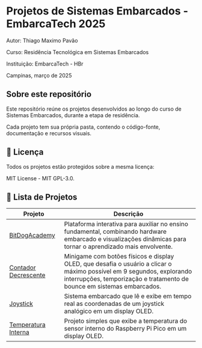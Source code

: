 # Projetos de Sistemas Embarcados - EmbarcaTech 2025

Autor: Thiago Maximo Pavão

Curso: Residência Tecnológica em Sistemas Embarcados

Instituição: EmbarcaTech - HBr

Campinas, março de 2025

## Sobre este repositório

Este repositório reúne os projetos desenvolvidos ao longo do curso de Sistemas Embarcados, durante a etapa de residência.  

Cada projeto tem sua própria pasta, contendo o código-fonte, documentação e recursos visuais.

## 📜 Licença

Todos os projetos estão protegidos sobre a mesma licença:

MIT License - MIT GPL-3.0.

## 📂 Lista de Projetos

| Projeto | Descrição |
|---------|-----------|
| [BitDogAcademy](./projetos/BitDogAcademy/) | Plataforma interativa para auxiliar no ensino fundamental, combinando hardware embarcado e visualizações dinâmicas para tornar o aprendizado mais envolvente. |
| [Contador Decrescente](./projetos/ContadorDecrescente/) | Minigame com botões físicos e display OLED, que desafia o usuário a clicar o máximo possível em 9 segundos, explorando interrupções, temporização e tratamento de bounce em sistemas embarcados. |
| [Joystick](./projetos/Joystick/) | Sistema embarcado que lê e exibe em tempo real as coordenadas de um joystick analógico em um display OLED. |
| [Temperatura Interna](./projetos/TemperaturaInterna/) | Projeto simples que exibe a temperatura do sensor interno do Raspberry Pi Pico em um display OLED. |
